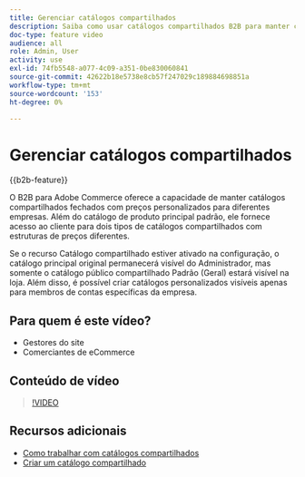 ```yaml
---
title: Gerenciar catálogos compartilhados
description: Saiba como usar catálogos compartilhados B2B para manter catálogos fechados com preços personalizados para diferentes empresas.
doc-type: feature video
audience: all
role: Admin, User
activity: use
exl-id: 74fb5548-a077-4c09-a351-0be830060841
source-git-commit: 42622b18e5738e8cb57f247029c189884698851a
workflow-type: tm+mt
source-wordcount: '153'
ht-degree: 0%

---
```


# Gerenciar catálogos compartilhados

{{b2b-feature}}

O B2B para Adobe Commerce oferece a capacidade de manter catálogos compartilhados fechados com preços personalizados para diferentes empresas. Além do catálogo de produto principal padrão, ele fornece acesso ao cliente para dois tipos de catálogos compartilhados com estruturas de preços diferentes.

Se o recurso Catálogo compartilhado estiver ativado na configuração, o catálogo principal original permanecerá visível do Administrador, mas somente o catálogo público compartilhado Padrão (Geral) estará visível na loja. Além disso, é possível criar catálogos personalizados visíveis apenas para membros de contas específicas da empresa.

## Para quem é este vídeo?

- Gestores do site
- Comerciantes de eCommerce

## Conteúdo de vídeo

>[!VIDEO](https://video.tv.adobe.com/v/344446?quality=12&learn=on)

## Recursos adicionais

- [Como trabalhar com catálogos compartilhados](https://experienceleague.adobe.com/docs/commerce-admin/b2b/shared-catalogs/catalog-shared.html)
- [Criar um catálogo compartilhado](https://experienceleague.adobe.com/docs/commerce-admin/b2b/shared-catalogs/define/catalog-shared-create.html)
